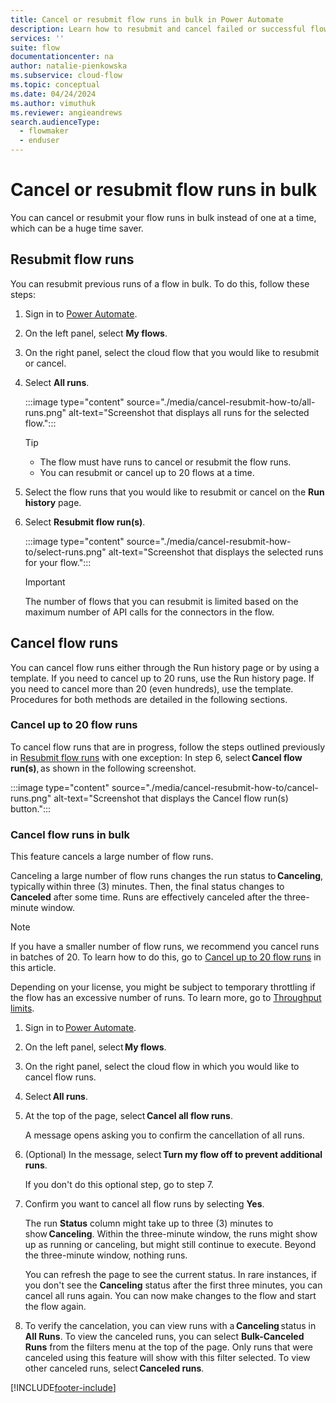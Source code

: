 ```yaml
---
title: Cancel or resubmit flow runs in bulk in Power Automate
description: Learn how to resubmit and cancel failed or successful flow runs in Power Automate.
services: ''
suite: flow
documentationcenter: na
author: natalie-pienkowska
ms.subservice: cloud-flow
ms.topic: conceptual
ms.date: 04/24/2024
ms.author: vimuthuk
ms.reviewer: angieandrews
search.audienceType: 
  - flowmaker
  - enduser
---
```


# Cancel or resubmit flow runs in bulk

You can cancel or resubmit your flow runs in bulk instead of one at a time, which can be a huge time saver.

## Resubmit flow runs

You can resubmit previous runs of a flow in bulk. To do this, follow these steps:

1. Sign in to [Power Automate](https://make.powerautomate.com).
1. On the left panel, select **My flows**.
1. On the right panel, select the cloud flow that you would like to resubmit or cancel.
1. Select **All runs**.

    :::image type="content" source="./media/cancel-resubmit-how-to/all-runs.png" alt-text="Screenshot that displays all runs for the selected flow.":::

   > [!TIP]
   > - The flow must have runs to cancel or resubmit the flow runs.
   > - You can resubmit or cancel up to 20 flows at a time.

1. Select the flow runs that you would like to resubmit or cancel on the **Run history** page.
1. Select **Resubmit flow run(s)**.

    :::image type="content" source="./media/cancel-resubmit-how-to/select-runs.png" alt-text="Screenshot that displays the selected runs for your flow.":::

   > [!IMPORTANT]
   > The number of flows that you can resubmit is limited based on the maximum number of API calls for the connectors in the flow.

## Cancel flow runs

You can cancel flow runs either through the Run history page or by using a template. If you need to cancel up to 20 runs, use the Run history page. If you need to cancel more than 20 (even hundreds), use the template. Procedures for both methods are detailed in the following sections.

### Cancel up to 20 flow runs

To cancel flow runs that are in progress, follow the steps outlined previously in [Resubmit flow runs](#resubmit-flow-runs) with one exception: In step 6, select **Cancel flow run(s)**, as shown in the following screenshot.

:::image type="content" source="./media/cancel-resubmit-how-to/cancel-runs.png" alt-text="Screenshot that displays the Cancel flow run(s) button.":::

### Cancel flow runs in bulk

This feature cancels a large number of flow runs.

Canceling a large number of flow runs changes the run status to **Canceling**, typically within three (3) minutes. Then, the final status changes to **Canceled** after some time. Runs are effectively canceled after the three-minute window.

> [!NOTE]
> If you have a smaller number of flow runs, we recommend you cancel runs in batches of 20. To learn how to do this, go to [Cancel up to 20 flow runs](#cancel-up-to-20-flow-runs) in this article.

Depending on your license, you might be subject to temporary throttling if the flow has an excessive number of runs. To learn more, go to [Throughput limits](limits-and-config.md#throughput-limits).

1. Sign in to [Power Automate](https://make.powerautomate.com).
1. On the left panel, select **My flows**.
1. On the right panel, select the cloud flow in which you would like to cancel flow runs.
1. Select **All runs**.
1. At the top of the page, select **Cancel all flow runs**.

    A message opens asking you to confirm the cancellation of all runs.

1. (Optional) In the message, select **Turn my flow off to prevent additional runs**.

    If you don't do this optional step, go to step 7.

1. Confirm you want to cancel all flow runs by selecting **Yes**.

    The run **Status** column might take up to three (3) minutes to show **Canceling**. Within the three-minute window, the runs might show up as running or canceling, but might still continue to execute. Beyond the three-minute window, nothing runs.

    You can refresh the page to see the current status. In rare instances, if you don't see the **Canceling** status after the first three minutes, you can cancel all runs again. You can now make changes to the flow and start the flow again.

1. To verify the cancelation, you can view runs with a **Canceling** status in **All Runs**. To view the canceled runs, you can select **Bulk-Canceled Runs** from the filters menu at the top of the page. Only runs that were canceled using this feature will show with this filter selected. To view other canceled runs, select **Canceled runs**.

[!INCLUDE[footer-include](includes/footer-banner.md)]

